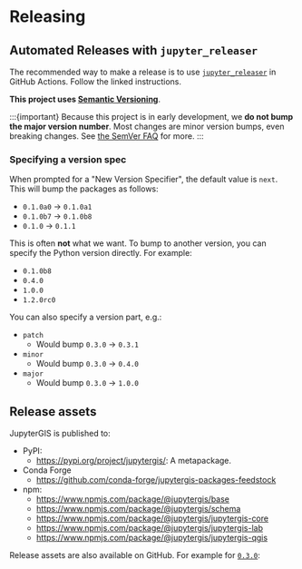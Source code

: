 # Releasing

## Automated Releases with `jupyter_releaser`

The recommended way to make a release is to use
[`jupyter_releaser`](https://jupyter-releaser.readthedocs.io/en/latest/get_started/making_release_from_repo.html)
in GitHub Actions.
Follow the linked instructions.

**This project uses [Semantic Versioning](https://semver.org)**.

:::{important}
Because this project is in early development, we **do not bump the major version number**.
Most changes are minor version bumps, even breaking changes.
See [the SemVer FAQ](https://semver.org/#how-should-i-deal-with-revisions-in-the-0yz-initial-development-phase) for more.
:::


### Specifying a version spec

When prompted for a "New Version Specifier", the default value is `next`.
This will bump the packages as follows:

- `0.1.0a0` -> `0.1.0a1`
- `0.1.0b7` -> `0.1.0b8`
- `0.1.0` -> `0.1.1`

This is often **not** what we want.
To bump to another version, you can specify the Python version directly.
For example:

- `0.1.0b8`
- `0.4.0`
- `1.0.0`
- `1.2.0rc0`

You can also specify a version part, e.g.:

- `patch`
	- Would bump `0.3.0` -> `0.3.1`
- `minor`
	- Would bump `0.3.0` -> `0.4.0`
- `major`
	- Would bump `0.3.0` -> `1.0.0`


## Release assets

JupyterGIS is published to:

- PyPI:
  - <https://pypi.org/project/jupytergis/>: A metapackage.
- Conda Forge
  - <https://github.com/conda-forge/jupytergis-packages-feedstock>
- npm:
  - <https://www.npmjs.com/package/@jupytergis/base> 
  - <https://www.npmjs.com/package/@jupytergis/schema> 
  - <https://www.npmjs.com/package/@jupytergis/jupytergis-core> 
  - <https://www.npmjs.com/package/@jupytergis/jupytergis-lab> 
  - <https://www.npmjs.com/package/@jupytergis/jupytergis-qgis> 

Release assets are also available on GitHub. For example for
[`0.3.0`](https://github.com/geojupyter/jupytergis/releases/tag/v0.3.0):
